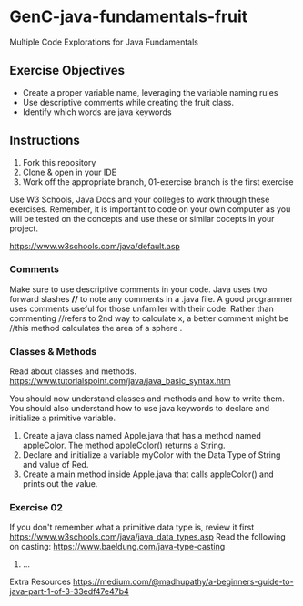 # GenC-java-fundamentals-fruit
Multiple Code Explorations for Java Fundamentals

## Exercise Objectives
* Create a proper variable name, leveraging the variable naming rules
* Use descriptive comments while creating the fruit class.
* Identify which words are java keywords

## Instructions
1. Fork this repository
2. Clone & open in your IDE
3. Work off the appropriate branch, 01-exercise branch is the first exercise

Use W3 Schools, Java Docs and your colleges to work through these exercises. Remember, it is important to code on your own computer as you will be tested on the concepts and use these or similar cocepts in your project. 

https://www.w3schools.com/java/default.asp

### Comments
Make sure to use descriptive comments in your code.
Java uses two forward slashes __//__ to note any comments in a .java file. 
A good programmer uses comments useful for those unfamiler with their code. Rather than commenting //refers to 2nd way to calculate x,
a better comment might be //this method calculates the area of a sphere . 

### Classes & Methods
Read about classes and methods. 
https://www.tutorialspoint.com/java/java_basic_syntax.htm

You should now understand classes and methods and how to write them. You should also understand how to use java keywords to declare and initialize a primitive variable. 

1. Create a java class named Apple.java that has a method named appleColor. The method appleColor() returns a String. 
2. Declare and initialize a variable myColor with the Data Type of String and value of Red. 
3. Create a main method inside Apple.java that calls appleColor() and prints out the value.


### Exercise 02
If you don't remember what a primitive data type is, review it first
https://www.w3schools.com/java/java_data_types.asp
Read the following on casting:
https://www.baeldung.com/java-type-casting

1. ...










Extra Resources 
https://medium.com/@madhupathy/a-beginners-guide-to-java-part-1-of-3-33edf47e47b4
